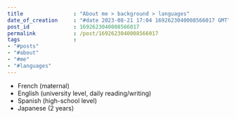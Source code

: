 ```yaml
---
title                : "About me > background > languages"
date_of_creation     : "#date 2023-08-21 17:04 1692623040008566017 GMT"
post_id              : 1692623040008566017
permalink            : /post/1692623040008566017
tags                 : 
- "#posts"
- "#about"
- "#me"
- "#languages"
---
```


- French (maternal)
- English (university level, daily reading/writing)
- Spanish (high-school level)
- Japanese (2 years)